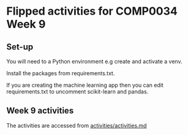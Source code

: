 # Flipped activities for COMP0034 Week 9

## Set-up

You will need to a Python environment e.g create and activate a venv.

Install the packages from requirements.txt.

If you are creating the machine learning app then you can edit requirements.txt to uncomment scikit-learn and pandas.

## Week 9 activities

The activities are accessed from [activities/activities.md](/activities/activities.md)
